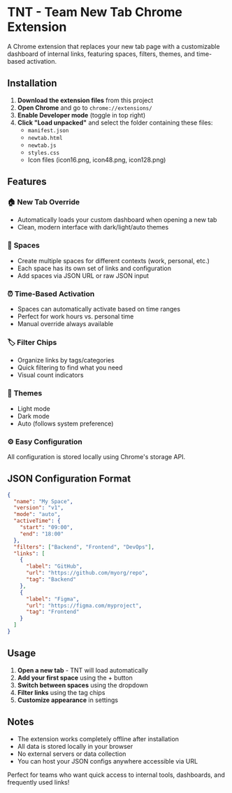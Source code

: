 # TNT - Team New Tab Chrome Extension

A Chrome extension that replaces your new tab page with a customizable dashboard of internal links, featuring spaces, filters, themes, and time-based activation.

## Installation

1. **Download the extension files** from this project
2. **Open Chrome** and go to `chrome://extensions/`
3. **Enable Developer mode** (toggle in top right)
4. **Click "Load unpacked"** and select the folder containing these files:
   - `manifest.json`
   - `newtab.html`
   - `newtab.js`
   - `styles.css`
   - Icon files (icon16.png, icon48.png, icon128.png)

## Features

### 🏠 **New Tab Override**
- Automatically loads your custom dashboard when opening a new tab
- Clean, modern interface with dark/light/auto themes

### 🎯 **Spaces**
- Create multiple spaces for different contexts (work, personal, etc.)
- Each space has its own set of links and configuration
- Add spaces via JSON URL or raw JSON input

### ⏰ **Time-Based Activation**
- Spaces can automatically activate based on time ranges
- Perfect for work hours vs. personal time
- Manual override always available

### 🏷️ **Filter Chips**
- Organize links by tags/categories
- Quick filtering to find what you need
- Visual count indicators

### 🎨 **Themes**
- Light mode
- Dark mode  
- Auto (follows system preference)

### ⚙️ **Easy Configuration**
All configuration is stored locally using Chrome's storage API.

## JSON Configuration Format

```json
{
  "name": "My Space",
  "version": "v1",
  "mode": "auto",
  "activeTime": {
    "start": "09:00",
    "end": "18:00"
  },
  "filters": ["Backend", "Frontend", "DevOps"],
  "links": [
    {
      "label": "GitHub",
      "url": "https://github.com/myorg/repo",
      "tag": "Backend"
    },
    {
      "label": "Figma",
      "url": "https://figma.com/myproject",
      "tag": "Frontend"
    }
  ]
}
```

## Usage

1. **Open a new tab** - TNT will load automatically
2. **Add your first space** using the + button
3. **Switch between spaces** using the dropdown
4. **Filter links** using the tag chips
5. **Customize appearance** in settings

## Notes

- The extension works completely offline after installation
- All data is stored locally in your browser
- No external servers or data collection
- You can host your JSON configs anywhere accessible via URL

Perfect for teams who want quick access to internal tools, dashboards, and frequently used links!